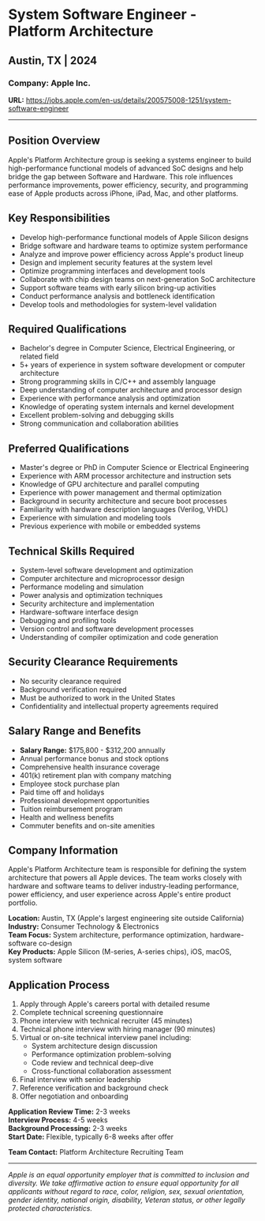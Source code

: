 # System Software Engineer - Platform Architecture
## Austin, TX | 2024

### Company: Apple Inc.
**URL:** https://jobs.apple.com/en-us/details/200575008-1251/system-software-engineer

---

## Position Overview

Apple's Platform Architecture group is seeking a systems engineer to build high-performance functional models of advanced SoC designs and help bridge the gap between Software and Hardware. This role influences performance improvements, power efficiency, security, and programming ease of Apple products across iPhone, iPad, Mac, and other platforms.

## Key Responsibilities

- Develop high-performance functional models of Apple Silicon designs
- Bridge software and hardware teams to optimize system performance
- Analyze and improve power efficiency across Apple's product lineup
- Design and implement security features at the system level
- Optimize programming interfaces and development tools
- Collaborate with chip design teams on next-generation SoC architecture
- Support software teams with early silicon bring-up activities
- Conduct performance analysis and bottleneck identification
- Develop tools and methodologies for system-level validation

## Required Qualifications

- Bachelor's degree in Computer Science, Electrical Engineering, or related field
- 5+ years of experience in system software development or computer architecture
- Strong programming skills in C/C++ and assembly language
- Deep understanding of computer architecture and processor design
- Experience with performance analysis and optimization
- Knowledge of operating system internals and kernel development
- Excellent problem-solving and debugging skills
- Strong communication and collaboration abilities

## Preferred Qualifications

- Master's degree or PhD in Computer Science or Electrical Engineering
- Experience with ARM processor architecture and instruction sets
- Knowledge of GPU architecture and parallel computing
- Experience with power management and thermal optimization
- Background in security architecture and secure boot processes
- Familiarity with hardware description languages (Verilog, VHDL)
- Experience with simulation and modeling tools
- Previous experience with mobile or embedded systems

## Technical Skills Required

- System-level software development and optimization
- Computer architecture and microprocessor design
- Performance modeling and simulation
- Power analysis and optimization techniques
- Security architecture and implementation
- Hardware-software interface design
- Debugging and profiling tools
- Version control and software development processes
- Understanding of compiler optimization and code generation

## Security Clearance Requirements

- No security clearance required
- Background verification required
- Must be authorized to work in the United States
- Confidentiality and intellectual property agreements required

## Salary Range and Benefits

- **Salary Range:** $175,800 - $312,200 annually
- Annual performance bonus and stock options
- Comprehensive health insurance coverage
- 401(k) retirement plan with company matching
- Employee stock purchase plan
- Paid time off and holidays
- Professional development opportunities
- Tuition reimbursement program
- Health and wellness benefits
- Commuter benefits and on-site amenities

## Company Information

Apple's Platform Architecture team is responsible for defining the system architecture that powers all Apple devices. The team works closely with hardware and software teams to deliver industry-leading performance, power efficiency, and user experience across Apple's entire product portfolio.

**Location:** Austin, TX (Apple's largest engineering site outside California)  
**Industry:** Consumer Technology & Electronics  
**Team Focus:** System architecture, performance optimization, hardware-software co-design  
**Key Products:** Apple Silicon (M-series, A-series chips), iOS, macOS, system software

## Application Process

1. Apply through Apple's careers portal with detailed resume
2. Complete technical screening questionnaire
3. Phone interview with technical recruiter (45 minutes)
4. Technical phone interview with hiring manager (90 minutes)
5. Virtual or on-site technical interview panel including:
   - System architecture design discussion
   - Performance optimization problem-solving
   - Code review and technical deep-dive
   - Cross-functional collaboration assessment
6. Final interview with senior leadership
7. Reference verification and background check
8. Offer negotiation and onboarding

**Application Review Time:** 2-3 weeks  
**Interview Process:** 4-5 weeks  
**Background Processing:** 2-3 weeks  
**Start Date:** Flexible, typically 6-8 weeks after offer

**Team Contact:** Platform Architecture Recruiting Team

---

*Apple is an equal opportunity employer that is committed to inclusion and diversity. We take affirmative action to ensure equal opportunity for all applicants without regard to race, color, religion, sex, sexual orientation, gender identity, national origin, disability, Veteran status, or other legally protected characteristics.*